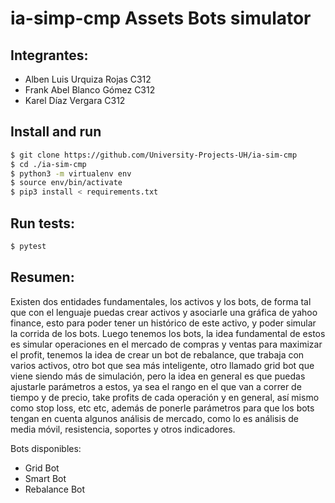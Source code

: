 # ia-simp-cmp Assets Bots simulator

## Integrantes:
- Alben Luis Urquiza Rojas C312
- Frank Abel Blanco Gómez C312
- Karel Díaz Vergara C312

## Install and run
``` bash
$ git clone https://github.com/University-Projects-UH/ia-sim-cmp
$ cd ./ia-sim-cmp
$ python3 -m virtualenv env
$ source env/bin/activate
$ pip3 install < requirements.txt
```

## Run tests:
``` bash
$ pytest
```

## Resumen:

Existen dos entidades fundamentales, los activos y los bots, de forma tal que con el lenguaje puedas crear activos y asociarle una gráfica de yahoo finance, esto para poder tener un histórico de este activo, y poder simular la corrida de los bots.
Luego tenemos los bots, la idea fundamental de estos es simular operaciones en el mercado de compras y ventas para maximizar el profit, tenemos la idea de crear un bot de rebalance, que trabaja con varios activos, otro bot que sea más inteligente, otro llamado grid bot que viene siendo más de simulación, pero la idea en general es que puedas ajustarle parámetros a estos, ya sea el rango en el que van a correr de tiempo y de precio, take profits de cada operación y en general, así mismo como stop loss, etc etc, además de ponerle parámetros para que los bots tengan en cuenta algunos análisis de mercado, como lo es análisis de media móvil, resistencia, soportes y otros indicadores.

Bots disponibles:
- Grid Bot
- Smart Bot
- Rebalance Bot
